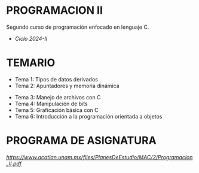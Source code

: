 # PROGRAMACION II
Segundo curso de programación enfocado en lenguaje C.
- _Ciclo 2024-II_ 

# TEMARIO

 * Tema 1: Tipos de datos derivados 
 * Tema 2: Apuntadores y memoria dinámica 
 - Tema 3: Manejo de archivos con C 
 - Tema 4: Manipulación de bits 
 - Tema 5: Graficación básica con C 
 - Tema 6: Introducción a la programación orientada a objetos 

# PROGRAMA DE ASIGNATURA
_https://www.acatlan.unam.mx/files/PlanesDeEstudio/MAC/2/Programacion_II.pdf_

